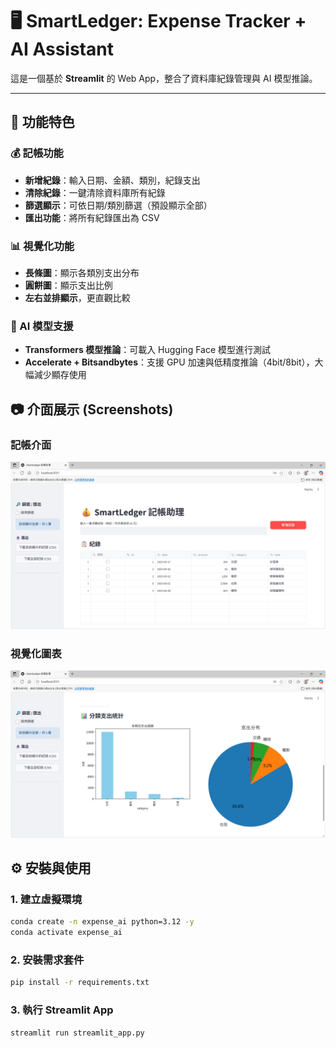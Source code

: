 # 🖥️ SmartLedger: Expense Tracker + AI Assistant

這是一個基於 **Streamlit** 的 Web App，整合了資料庫紀錄管理與 AI 模型推論。  

---

## 📌 功能特色

### 💰 記帳功能
- **新增紀錄**：輸入日期、金額、類別，紀錄支出  
- **清除紀錄**：一鍵清除資料庫所有紀錄  
- **篩選顯示**：可依日期/類別篩選（預設顯示全部）  
- **匯出功能**：將所有紀錄匯出為 CSV  

### 📊 視覺化功能
- **長條圖**：顯示各類別支出分布  
- **圓餅圖**：顯示支出比例  
- **左右並排顯示**，更直觀比較  

### 🤖 AI 模型支援
- **Transformers 模型推論**：可載入 Hugging Face 模型進行測試  
- **Accelerate + Bitsandbytes**：支援 GPU 加速與低精度推論（4bit/8bit），大幅減少顯存使用


## 📷 介面展示 (Screenshots)

### 記帳介面
![SmartLedger 記帳介面](./example/1.png)

### 視覺化圖表
![SmartLedger 視覺化圖表](./example/2.png)

## ⚙️ 安裝與使用

### 1. 建立虛擬環境
```bash
conda create -n expense_ai python=3.12 -y
conda activate expense_ai
```

### 2. 安裝需求套件
```bash
pip install -r requirements.txt
```

### 3. 執行 Streamlit App
```bash
streamlit run streamlit_app.py
```

